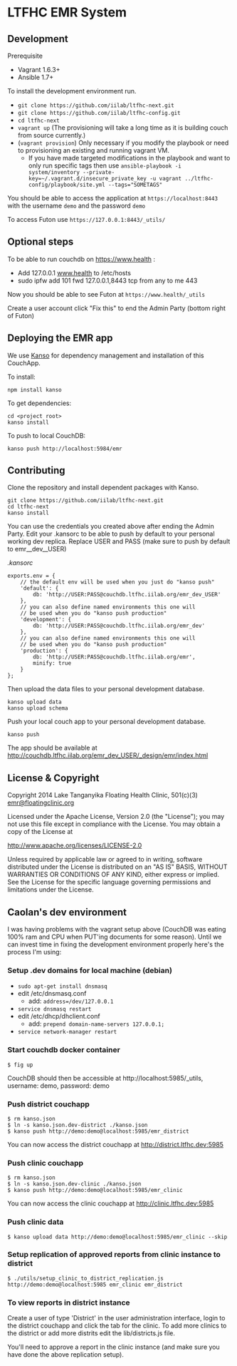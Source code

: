 # LTFHC EMR System


## Development

Prerequisite
  * Vagrant 1.6.3+
  * Ansible 1.7+

To install the development environment run.

  * ```git clone https://github.com/iilab/ltfhc-next.git```
  * ```git clone https://github.com/iilab/ltfhc-config.git```
  * ```cd ltfhc-next```
  * ```vagrant up``` (The provisioning will take a long time as it is building couch from source currently.)
  * (```vagrant provision```) Only necessary if you modify the playbook or need to provisioning an existing and running vagrant VM.
    * If you have made targeted modifications in the playbook and want to only run specific tags then use ```ansible-playbook -i system/inventory --private-key=~/.vagrant.d/insecure_private_key -u vagrant ../ltfhc-config/playbook/site.yml --tags="SOMETAGS"```

You should be able to access the application at ```https://localhost:8443``` with the username ```demo``` and the password ```demo```

To access Futon use ```https://127.0.0.1:8443/_utils/```

## Optional steps

To be able to run couchdb on https://www.health :
 - Add 127.0.0.1 www.health to /etc/hosts
 - sudo ipfw add 101 fwd 127.0.0.1,8443 tcp from any to me 443

Now you should be able to see Futon at ```https://www.health/_utils```

Create a user account click "Fix this" to end the Admin Party (bottom right of Futon)

## Deploying the EMR app

We use [Kanso](http://kan.so) for dependency management and installation of this CouchApp.

To install:

```
npm install kanso
```

To get dependencies:

```
cd <project root>
kanso install
```

To push to local CouchDB:

```
kanso push http://localhost:5984/emr
```

## Contributing

Clone the repository and install dependent packages with Kanso.

```
git clone https://github.com/iilab/ltfhc-next.git
cd ltfhc-next
kanso install
```

You can use the credentials you created above after ending the Admin Party. Edit your .kansorc to be able to push by default to your personal working dev replica. Replace USER and PASS (make sure to push by default to emr__dev__USER)

*.kansorc*

```
exports.env = {
    // the default env will be used when you just do "kanso push"
    'default': {
        db: 'http://USER:PASS@couchdb.ltfhc.iilab.org/emr_dev_USER' 
    },
    // you can also define named environments this one will 
    // be used when you do "kanso push production"
    'development': {
        db: 'http://USER:PASS@couchdb.ltfhc.iilab.org/emr_dev'
    },
    // you can also define named environments this one will 
    // be used when you do "kanso push production"
    'production': {
        db: 'http://USER:PASS@couchdb.ltfhc.iilab.org/emr',
        minify: true
	}
};
```

Then upload the data files to your personal development database.

```
kanso upload data
kanso upload schema
```

Push your local couch app to your personal development database.

```
kanso push
```

The app should be available at http://couchdb.ltfhc.iilab.org/emr_dev_USER/_design/emr/index.html

## License & Copyright

Copyright 2014 Lake Tanganyika Floating Health Clinic, 501(c)(3)  <emr@floatingclinic.org>

Licensed under the Apache License, Version 2.0 (the "License");
you may not use this file except in compliance with the License.
You may obtain a copy of the License at

   http://www.apache.org/licenses/LICENSE-2.0

Unless required by applicable law or agreed to in writing, software
distributed under the License is distributed on an "AS IS" BASIS,
WITHOUT WARRANTIES OR CONDITIONS OF ANY KIND, either express or implied.
See the License for the specific language governing permissions and
limitations under the License.



## Caolan's dev environment

I was having problems with the vagrant setup above (CouchDB was eating 100%
ram and CPU when PUT'ing documents for some reason). Until we can invest time
in fixing the development environment properly here's the process I'm using:

### Setup .dev domains for local machine (debian)

- `sudo apt-get install dnsmasq`
- edit /etc/dnsmasq.conf
    - add: `address=/dev/127.0.0.1`
- `service dnsmasq restart`
- edit /etc/dhcp/dhclient.conf
    - add: `prepend domain-name-servers 127.0.0.1;`
- `service network-manager restart`

### Start couchdb docker container

    $ fig up

CouchDB should then be accessible at http://localhost:5985/_utils,
username: demo, password: demo

### Push district couchapp

    $ rm kanso.json
    $ ln -s kanso.json.dev-district ./kanso.json
    $ kanso push http://demo:demo@localhost:5985/emr_district

You can now access the district couchapp at http://district.ltfhc.dev:5985

### Push clinic couchapp

    $ rm kanso.json
    $ ln -s kanso.json.dev-clinic ./kanso.json
    $ kanso push http://demo:demo@localhost:5985/emr_clinic

You can now access the clinic couchapp at http://clinic.ltfhc.dev:5985

### Push clinic data

    $ kanso upload data http://demo:demo@localhost:5985/emr_clinic --skip

### Setup replication of approved reports from clinic instance to district

    $ ./utils/setup_clinic_to_district_replication.js http://demo:demo@localhost:5985 emr_clinic emr_district


### To view reports in district instance

Create a user of type 'District' in the user administration interface,
login to the district couchapp and click the tab for the clinic. To add
more clinics to the district or add more distrits edit the lib/districts.js file.

You'll need to approve a report in the clinic instance (and make sure you
have done the above replication setup).
